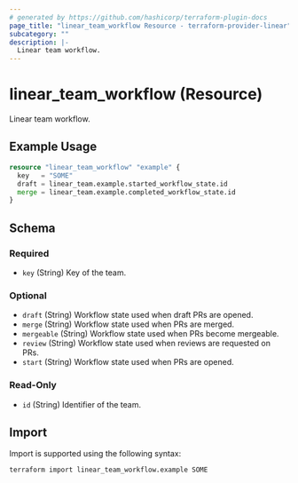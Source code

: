 ```yaml
---
# generated by https://github.com/hashicorp/terraform-plugin-docs
page_title: "linear_team_workflow Resource - terraform-provider-linear"
subcategory: ""
description: |-
  Linear team workflow.
---
```


# linear_team_workflow (Resource)

Linear team workflow.

## Example Usage

```terraform
resource "linear_team_workflow" "example" {
  key   = "SOME"
  draft = linear_team.example.started_workflow_state.id
  merge = linear_team.example.completed_workflow_state.id
}
```

<!-- schema generated by tfplugindocs -->
## Schema

### Required

- `key` (String) Key of the team.

### Optional

- `draft` (String) Workflow state used when draft PRs are opened.
- `merge` (String) Workflow state used when PRs are merged.
- `mergeable` (String) Workflow state used when PRs become mergeable.
- `review` (String) Workflow state used when reviews are requested on PRs.
- `start` (String) Workflow state used when PRs are opened.

### Read-Only

- `id` (String) Identifier of the team.

## Import

Import is supported using the following syntax:

```shell
terraform import linear_team_workflow.example SOME
```
